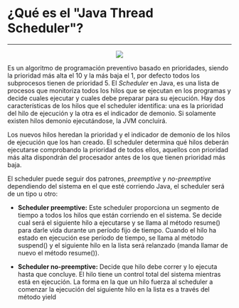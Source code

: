 # ¿Qué es el "Java Thread Scheduler"?
---
<p align = center><img src="https://www.j2eeonline.com/java-certification/module7/images/scheduling.gif"></p>

Es un algoritmo de programación preventivo basado en prioridades, siendo la prioridad más alta el 10 y la más baja el 1, por defecto todos los subprocesos tienen de prioridad 5.  El *Scheduler* en Java, es una lista de procesos que monitoriza todos los hilos que se ejecutan en los programas y decide cuales ejecutar y cuales debe preparar para su ejecución. Hay dos características de los hilos que el scheduler identifica: una es la prioridad del hilo de ejecución y la otra es el indicador de demonio. Si solamente existen hilos demonio ejecutándose, la JVM concluirá.

Los nuevos hilos heredan la prioridad y el indicador de demonio de los hilos de ejecución que los han creado. El scheduler determina qué hilos deberán ejecutarse comprobando la prioridad de todos ellos, aquellos con prioridad más alta dispondrán del procesador antes de los que tienen prioridad más baja.

El scheduler puede seguir dos patrones, *preemptive* y *no-preemptive* dependiendo del sistema en el que esté corriendo Java, el scheduler será de un tipo u otro:
* **Scheduler preemptive:** Este scheduler proporciona un segmento de tiempo a todos los hilos que están corriendo en el sistema. Se decide cual será el siguiente hilo a ejecutarse y se llama al método resume() para darle vida durante un período fijo de tiempo. Cuando el hilo ha estado en ejecución ese período de tiempo, se llama al método suspend() y el siguiente hilo en la lista será relanzado (manda llamar de nuevo el método resume()). 


* **Scheduler no-preemptive:** Decide que hilo debe correr y lo ejecuta hasta que concluye. El hilo tiene un control total del sistema mientras está en ejecución. La forma en la que un hilo fuerza al scheduler a comenzar la ejecución del siguiente hilo en la lista es a través del método yield